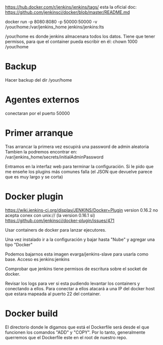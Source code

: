 https://hub.docker.com/r/jenkins/jenkins/tags/
  esta la oficial
  doc: https://github.com/jenkinsci/docker/blob/master/README.md

docker run -p 8080:8080 -p 50000:50000 -v /your/home:/var/jenkins_home jenkins/jenkins:lts

/your/home es donde jenkins almacenara todos los datos.
Tiene que tener permisos, para que el container pueda escribir en él:
chown 1000 /your/home

# Backup
Hacer backup del dir /your/home

# Agentes externos
conectaran por el puerto 50000


# Primer arranque
Tras arrancar la primera vez escupirá una password de admin aleatoria
Tambien la podremos encontrar en: /var/jenkins_home/secrets/initialAdminPassword

Entramos en la interfaz web para terminar la configuración.
Si le pido que me enseñe los plugins más comunes falla (el JSON que devuelve parece que es muy largo y se corta)



# Docker plugin
https://wiki.jenkins-ci.org/display/JENKINS/Docker+Plugin
version 0.16.2 no acepta conex con unix:// (la version 0.16.1 si) https://github.com/jenkinsci/docker-plugin/issues/471

Usar containers de docker para lanzar ejecutores.

Una vez instalado ir a la configuración y bajar hasta "Nube" y agregar una tipo "Docker"

Podemos bajarnos esta imagen evarga/jenkins-slave para usarla como base.
Acceso es jenkins:jenkins

Comprobar que jenkins tiene permisos de escritura sobre el socket de docker.

Revisar los logs para ver si esta pudiendo levantar los containers y conectando a ellos.
Para conectar a ellos atacará a una IP del docker host que estara mapeada al puerto 22 del container.



# Docker build
El directorio donde le digamos que está el Dockerfile será desde el que funcionen los comandos "ADD" y "COPY".
Por lo tanto, generalmente querremos que el Dockerfile este en el root de nuestro repo.
